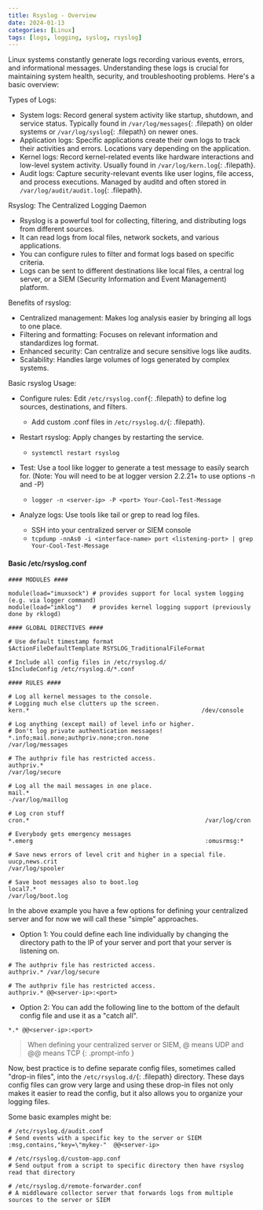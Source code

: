 ```yaml
---
title: Rsyslog - Overview
date: 2024-01-13
categories: [Linux]
tags: [logs, logging, syslog, rsyslog] 
---
```


Linux systems constantly generate logs recording various events, errors, and informational messages. Understanding these logs is crucial for maintaining system health, security, and troubleshooting problems. Here's a basic overview:

Types of Logs:

- System logs: Record general system activity like startup, shutdown, and service status. Typically found in `/var/log/messages`{: .filepath} on older systems or `/var/log/syslog`{: .filepath} on newer ones.
- Application logs: Specific applications create their own logs to track their activities and errors. Locations vary depending on the application.
- Kernel logs: Record kernel-related events like hardware interactions and low-level system activity. Usually found in `/var/log/kern.log`{: .filepath}.
- Audit logs: Capture security-relevant events like user logins, file access, and process executions. Managed by auditd and often stored in `/var/log/audit/audit.log`{: .filepath}.

Rsyslog: The Centralized Logging Daemon

- Rsyslog is a powerful tool for collecting, filtering, and distributing logs from different sources.
- It can read logs from local files, network sockets, and various applications.
- You can configure rules to filter and format logs based on specific criteria.
- Logs can be sent to different destinations like local files, a central log server, or a SIEM (Security Information and Event Management) platform.

Benefits of rsyslog:

- Centralized management: Makes log analysis easier by bringing all logs to one place.
- Filtering and formatting: Focuses on relevant information and standardizes log format.
- Enhanced security: Can centralize and secure sensitive logs like audits.
- Scalability: Handles large volumes of logs generated by complex systems.

Basic rsyslog Usage:

- Configure rules: Edit `/etc/rsyslog.conf`{: .filepath} to define log sources, destinations, and filters.
  - Add custom .conf files in `/etc/rsyslog.d/`{: .filepath}.
- Restart rsyslog: Apply changes by restarting the service.
  - `systemctl restart rsyslog`
- Test: Use a tool like logger to generate a test message to easily search for. (Note: You will need to be at logger version
2.2.21+ to use options -n and -P)
  - `logger -n <server-ip> -P <port> Your-Cool-Test-Message`

- Analyze logs: Use tools like tail or grep to read log files.
  - SSH into your centralized server or SIEM console
  - `tcpdump -nnAs0 -i <interface-name> port <listening-port> | grep Your-Cool-Test-Message`

#### Basic /etc/rsyslog.conf
```text
#### MODULES ####

module(load="imuxsock") # provides support for local system logging (e.g. via logger command)
module(load="imklog")   # provides kernel logging support (previously done by rklogd)

#### GLOBAL DIRECTIVES ####

# Use default timestamp format
$ActionFileDefaultTemplate RSYSLOG_TraditionalFileFormat

# Include all config files in /etc/rsyslog.d/
$IncludeConfig /etc/rsyslog.d/*.conf

#### RULES ####

# Log all kernel messages to the console.
# Logging much else clutters up the screen.
kern.*                                                 /dev/console

# Log anything (except mail) of level info or higher.
# Don't log private authentication messages!
*.info;mail.none;authpriv.none;cron.none                /var/log/messages

# The authpriv file has restricted access.
authpriv.*                                              /var/log/secure

# Log all the mail messages in one place.
mail.*                                                  -/var/log/maillog

# Log cron stuff
cron.*                                                  /var/log/cron

# Everybody gets emergency messages
*.emerg                                                 :omusrmsg:*

# Save news errors of level crit and higher in a special file.
uucp,news.crit                                          /var/log/spooler

# Save boot messages also to boot.log
local7.*                                                /var/log/boot.log
```
In the above example you have a few options for defining your centralized server and for now we
will call these "simple" approaches. 

- Option 1: You could define each line individually by changing the directory
path to the IP of your server and port that your server is listening on.

```text
# The authpriv file has restricted access.
authpriv.* /var/log/secure

# The authpriv file has restricted access.
authpriv.* @@<server-ip>:<port>
```

- Option 2: You can add the following line to the bottom of the default config file and use it as a
"catch all".

```text
*.* @@<server-ip>:<port>
```

> When defining your centralized server or SIEM, @ means UDP and @@ means TCP
{: .prompt-info }

Now, best practice is to define separate config files, sometimes called "drop-in files", into the `/etc/rsyslog.d/`{: .filepath}
directory. These days config files can grow very large and using these drop-in files not only makes it easier to read the config,
but it also allows you to organize your logging files.

Some basic examples might be:
```text
# /etc/rsyslog.d/audit.conf
# Send events with a specific key to the server or SIEM
:msg,contains,"key=\"mykey-"  @@<server-ip>

# /etc/rsyslog.d/custom-app.conf
# Send output from a script to specific directory then have rsyslog read that directory

# /etc/rsyslog.d/remote-forwarder.conf
# A middleware collector server that forwards logs from multiple sources to the server or SIEM

```
